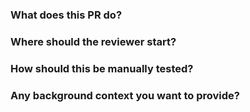 ### What does this PR do?

### Where should the reviewer start?

### How should this be manually tested?

### Any background context you want to provide?
